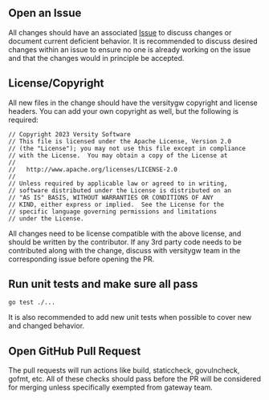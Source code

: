 ## Open an Issue
All changes should have an associated [Issue](https://github.com/versity/versitygw/issues) to discuss changes or document current deficient behavior. It is recommended to discuss desired changes within an issue to ensure no one is already working on the issue and that the changes would in principle be accepted.

## License/Copyright
All new files in the change should have the versitygw copyright and license headers.  You can add your own copyright as well, but the following is required:
```
// Copyright 2023 Versity Software
// This file is licensed under the Apache License, Version 2.0
// (the "License"); you may not use this file except in compliance
// with the License.  You may obtain a copy of the License at
//
//   http://www.apache.org/licenses/LICENSE-2.0
//
// Unless required by applicable law or agreed to in writing,
// software distributed under the License is distributed on an
// "AS IS" BASIS, WITHOUT WARRANTIES OR CONDITIONS OF ANY
// KIND, either express or implied.  See the License for the
// specific language governing permissions and limitations
// under the License.
```

All changes need to be license compatible with the above license, and should be written by the contributor.  If any 3rd party code needs to be contributed along with the change, discuss with versitygw team in the corresponding issue before opening the PR.

## Run unit tests and make sure all pass
```
go test ./...
```
It is also recommended to add new unit tests when possible to cover new and changed behavior.

## Open GitHub Pull Request
The pull requests will run actions like build, staticcheck, govulncheck, gofmt, etc.  All of these checks should pass before the PR will be considered for merging unless specifically exempted from gateway team.
